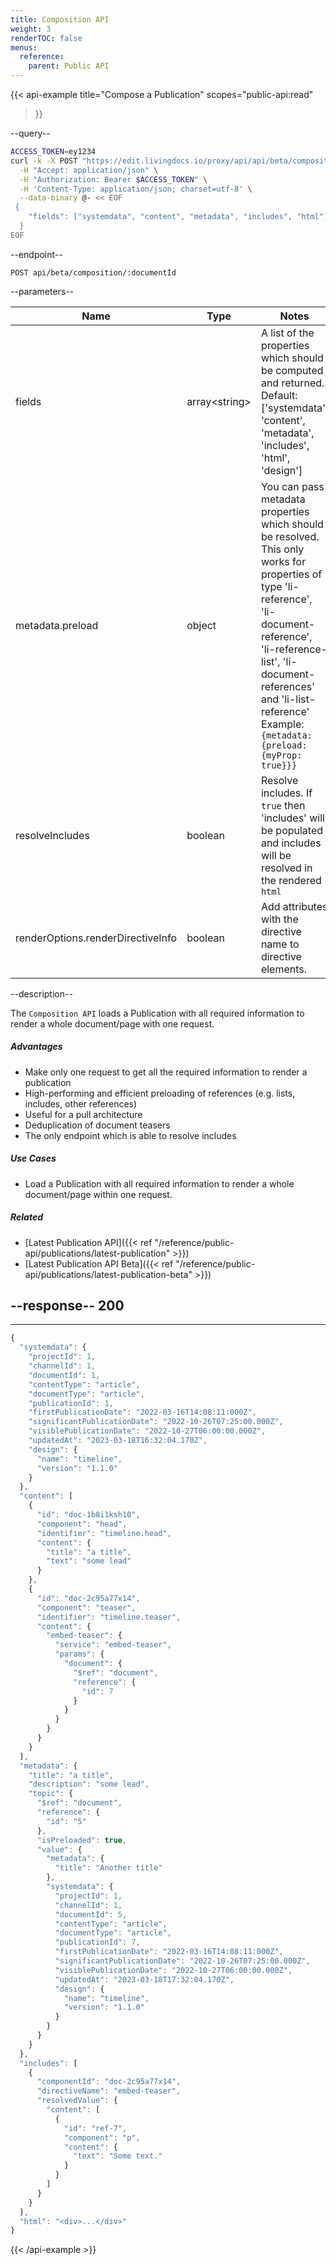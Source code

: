 ```yaml
---
title: Composition API
weight: 3
renderTOC: false
menus:
  reference:
    parent: Public API
---
```


{{< api-example
  title="Compose a Publication"
  scopes="public-api:read"
>}}

--query--

```bash
ACCESS_TOKEN=ey1234
curl -k -X POST "https://edit.livingdocs.io/proxy/api/api/beta/composition/:documentId" \
  -H "Accept: application/json" \
  -H "Authorization: Bearer $ACCESS_TOKEN" \
  -H 'Content-Type: application/json; charset=utf-8' \
  --data-binary @- << EOF
 {
    "fields": ["systemdata", "content", "metadata", "includes", "html"]
  }
EOF
```

--endpoint--
```
POST api/beta/composition/:documentId
```

--parameters--

|Name|Type|Notes|
|-|-|-|
|fields|array\<string>|A list of the properties which should be computed and returned.<br>Default: ['systemdata', 'content', 'metadata', 'includes', 'html', 'design']|
|metadata.preload|object|You can pass metadata properties which should be resolved.<br>This only works for properties of type 'li-reference', 'li-document-reference', 'li-reference-list', 'li-document-references' and 'li-list-reference'<br>Example: `{metadata: {preload: {myProp: true}}}`|
|resolveIncludes|boolean|Resolve includes. If `true` then 'includes' will be populated and includes will be resolved in the rendered `html`|
|renderOptions.renderDirectiveInfo|boolean|Add attributes with the directive name to directive elements.|

--description--

The `Composition API` loads a Publication with all required information to render a whole document/page with one request.

##### Advantages

- Make only one request to get all the required information to render a publication
- High-performing and efficient preloading of references (e.g. lists, includes, other references)
- Useful for a pull architecture
- Deduplication of document teasers
- The only endpoint which is able to resolve includes

##### Use Cases

- Load a Publication with all required information to render a whole document/page within one request.

##### Related

- [Latest Publication API]({{< ref "/reference/public-api/publications/latest-publication" >}})
- [Latest Publication API Beta]({{< ref "/reference/public-api/publications/latest-publication-beta" >}})

--response--
200
---
---
```js
{
  "systemdata": {
    "projectId": 1,
    "channelId": 1,
    "documentId": 1,
    "contentType": "article",
    "documentType": "article",
    "publicationId": 1,
    "firstPublicationDate": "2022-03-16T14:08:11:000Z",
    "significantPublicationDate": "2022-10-26T07:25:00.000Z",
    "visiblePublicationDate": "2022-10-27T06:00:00.000Z",
    "updatedAt": "2023-03-18T16:32:04.170Z",
    "design": {
      "name": "timeline",
      "version": "1.1.0"
    }
  },
  "content": [
    {
      "id": "doc-1b8i1ksh10",
      "component": "head",
      "identifier": "timeline.head",
      "content": {
        "title": "a title",
        "text": "some lead"
      }
    },
    {
      "id": "doc-2c95a77x14",
      "component": "teaser",
      "identifier": "timeline.teaser",
      "content": {
        "embed-teaser": {
          "service": "embed-teaser",
          "params": {
            "document": {
              "$ref": "document",
              "reference": {
                "id": 7
              }
            }
          }
        }
      }
    }
  ],
  "metadata": {
    "title": "a title",
    "description": "some lead",
    "topic": {
      "$ref": "document",
      "reference": {
        "id": "5"
      },
      "isPreloaded": true,
      "value": {
        "metadata": {
          "title": "Another title"
        },
        "systemdata": {
          "projectId": 1,
          "channelId": 1,
          "documentId": 5,
          "contentType": "article",
          "documentType": "article",
          "publicationId": 7,
          "firstPublicationDate": "2022-03-16T14:08:11:000Z",
          "significantPublicationDate": "2022-10-26T07:25:00.000Z",
          "visiblePublicationDate": "2022-10-27T06:00:00.000Z",
          "updatedAt": "2023-03-18T17:32:04.170Z",
          "design": {
            "name": "timeline",
            "version": "1.1.0"
          }
        }
      }
    }
  },
  "includes": [
    {
      "componentId": "doc-2c95a77x14",
      "directiveName": "embed-teaser",
      "resolvedValue": {
        "content": [
          {
            "id": "ref-7",
            "component": "p",
            "content": {
              "text": "Some text."
            }
          }
        ]
      }
    }
  ],
  "html": "<div>...</div>"
}
```

{{< /api-example >}}
